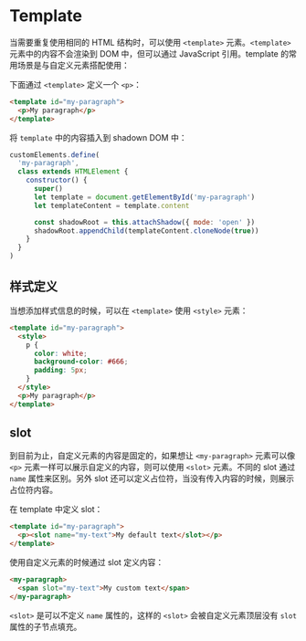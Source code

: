# Template

当需要重复使用相同的 HTML 结构时，可以使用 `<template>` 元素。`<template>` 元素中的内容不会渲染到 DOM 中，但可以通过 JavaScript 引用。template 的常用场景是与自定义元素搭配使用：

下面通过 `<template>` 定义一个 `<p>`：

```html
<template id="my-paragraph">
  <p>My paragraph</p>
</template>
```

将 `template` 中的内容插入到 shadown DOM 中：

```js
customElements.define(
  'my-paragraph',
  class extends HTMLElement {
    constructor() {
      super()
      let template = document.getElementById('my-paragraph')
      let templateContent = template.content

      const shadowRoot = this.attachShadow({ mode: 'open' })
      shadowRoot.appendChild(templateContent.cloneNode(true))
    }
  }
)
```

## 样式定义

当想添加样式信息的时候，可以在 `<template>` 使用 `<style>` 元素：

```html
<template id="my-paragraph">
  <style>
    p {
      color: white;
      background-color: #666;
      padding: 5px;
    }
  </style>
  <p>My paragraph</p>
</template>
```

## slot

到目前为止，自定义元素的内容是固定的，如果想让 `<my-paragraph>` 元素可以像 `<p>` 元素一样可以展示自定义的内容，则可以使用 `<slot>` 元素。不同的 slot 通过 `name` 属性来区别。另外 slot 还可以定义占位符，当没有传入内容的时候，则展示占位符内容。

在 template 中定义 slot：

```html
<template id="my-paragraph">
  <p><slot name="my-text">My default text</slot></p>
</template>
```

使用自定义元素的时候通过 slot 定义内容：

```html
<my-paragraph>
  <span slot="my-text">My custom text</span>
</my-paragraph>
```

`<slot>` 是可以不定义 `name` 属性的，这样的 `<slot>` 会被自定义元素顶层没有 `slot` 属性的子节点填充。
